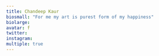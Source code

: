 ```yaml
---
title: Chandeep Kaur
biosmall: "For me my art is purest form of my happiness"
biolarge:
avatar: f
twitter:
instagram:
multiple: true
---
```

